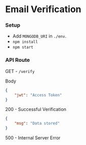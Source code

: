 # Email Verification

### Setup

-   Add `MONGODB_URI` in `./env`.
-   `npm install`
-   `npm start`

### API Route

GET - `/verify`

Body

```json
{
    "jwt": "Access Token"
}
```

200 - Successful Verification

```json
{
    "msg": "Data stored"
}
```

500 - Internal Server Error
